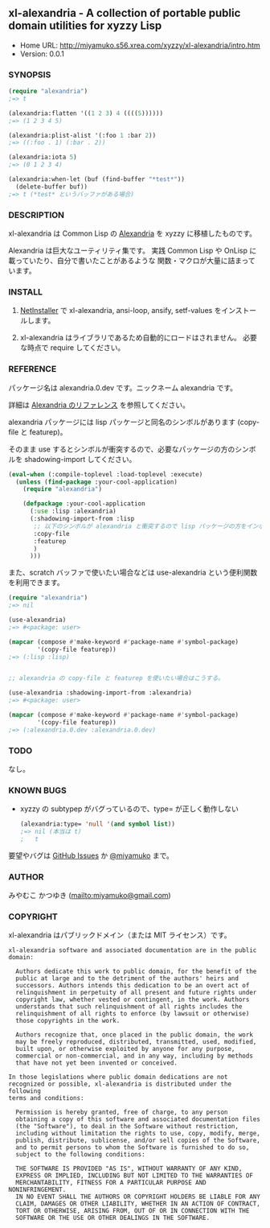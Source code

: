 ## xl-alexandria - A collection of portable public domain utilities for xyzzy Lisp

* Home URL: <http://miyamuko.s56.xrea.com/xyzzy/xl-alexandria/intro.htm>
* Version: 0.0.1


### SYNOPSIS

```lisp
(require "alexandria")
;=> t

(alexandria:flatten '((1 2 3) 4 ((((5))))))
;=> (1 2 3 4 5)

(alexandria:plist-alist '(:foo 1 :bar 2))
;=> ((:foo . 1) (:bar . 2))

(alexandria:iota 5)
;=> (0 1 2 3 4)

(alexandria:when-let (buf (find-buffer "*test*"))
  (delete-buffer buf))
;=> t (*test* というバッファがある場合)
```


### DESCRIPTION

xl-alexandria は Common Lisp の [Alexandria](http://common-lisp.net/project/alexandria/)
を xyzzy に移植したものです。

Alexandria は巨大なユーティリティ集です。
実践 Common Lisp や OnLisp に載っていたり、自分で書いたことがあるような
関数・マクロが大量に詰まっています。


### INSTALL

1. [NetInstaller](http://www7a.biglobe.ne.jp/~hat/xyzzy/ni.html)
   で xl-alexandria, ansi-loop, ansify, setf-values をインストールします。

2. xl-alexandria はライブラリであるため自動的にロードはされません。
   必要な時点で require してください。


### REFERENCE

パッケージ名は alexandria.0.dev です。ニックネーム alexandria です。

詳細は [Alexandria のリファレンス](http://common-lisp.net/project/alexandria/draft/alexandria.html)
を参照してください。

alexandria パッケージには lisp パッケージと同名のシンボルがあります (copy-file と featurep)。

そのまま use するとシンボルが衝突するので、必要なパッケージの方のシンボルを shadowing-import してください。

```lisp
(eval-when (:compile-toplevel :load-toplevel :execute)
  (unless (find-package :your-cool-application)
    (require "alexandria")

    (defpackage :your-cool-application
      (:use :lisp :alexandria)
      (:shadowing-import-from :lisp
       ;; 以下のシンボルが alexandria と衝突するので lisp パッケージの方をインポート
       :copy-file
       :featurep
       )
      )))
```

また、scratch バッファで使いたい場合などは use-alexandria という便利関数を利用できます。

```lisp
(require "alexandria")
;=> nil

(use-alexandria)
;=> #<package: user>

(mapcar (compose #'make-keyword #'package-name #'symbol-package)
        '(copy-file featurep))
;=> (:lisp :lisp)


;; alexandria の copy-file と featurep を使いたい場合はこうする。

(use-alexandria :shadowing-import-from :alexandria)
;=> #<package: user>

(mapcar (compose #'make-keyword #'package-name #'symbol-package)
        '(copy-file featurep))
;=> (:alexandria.0.dev :alexandria.0.dev)
```


### TODO

なし。


### KNOWN BUGS

* xyzzy の subtypep がバグっているので、type= が正しく動作しない

  ```lisp
  (alexandria:type= 'null '(and symbol list))
  ;=> nil (本当は t)
  ;   t
  ```

要望やバグは
[GitHub Issues](http://github.com/miyamuko/xl-alexandria/issues) か
[@miyamuko](http://twitter.com/home?status=%40miyamuko%20%23xyzzy%20xl-alexandria%3a%20)
まで。


### AUTHOR

みやむこ かつゆき (<mailto:miyamuko@gmail.com>)


### COPYRIGHT

xl-alexandria はパブリックドメイン（または MIT ライセンス）です。

    xl-alexandria software and associated documentation are in the public
    domain:

      Authors dedicate this work to public domain, for the benefit of the
      public at large and to the detriment of the authors' heirs and
      successors. Authors intends this dedication to be an overt act of
      relinquishment in perpetuity of all present and future rights under
      copyright law, whether vested or contingent, in the work. Authors
      understands that such relinquishment of all rights includes the
      relinquishment of all rights to enforce (by lawsuit or otherwise)
      those copyrights in the work.

      Authors recognize that, once placed in the public domain, the work
      may be freely reproduced, distributed, transmitted, used, modified,
      built upon, or otherwise exploited by anyone for any purpose,
      commercial or non-commercial, and in any way, including by methods
      that have not yet been invented or conceived.

    In those legislations where public domain dedications are not
    recognized or possible, xl-alexandria is distributed under the following
    terms and conditions:

      Permission is hereby granted, free of charge, to any person
      obtaining a copy of this software and associated documentation files
      (the "Software"), to deal in the Software without restriction,
      including without limitation the rights to use, copy, modify, merge,
      publish, distribute, sublicense, and/or sell copies of the Software,
      and to permit persons to whom the Software is furnished to do so,
      subject to the following conditions:

      THE SOFTWARE IS PROVIDED "AS IS", WITHOUT WARRANTY OF ANY KIND,
      EXPRESS OR IMPLIED, INCLUDING BUT NOT LIMITED TO THE WARRANTIES OF
      MERCHANTABILITY, FITNESS FOR A PARTICULAR PURPOSE AND NONINFRINGEMENT.
      IN NO EVENT SHALL THE AUTHORS OR COPYRIGHT HOLDERS BE LIABLE FOR ANY
      CLAIM, DAMAGES OR OTHER LIABILITY, WHETHER IN AN ACTION OF CONTRACT,
      TORT OR OTHERWISE, ARISING FROM, OUT OF OR IN CONNECTION WITH THE
      SOFTWARE OR THE USE OR OTHER DEALINGS IN THE SOFTWARE.
